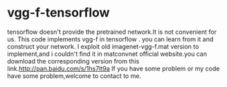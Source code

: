 # vgg-f-tensorflow
  tensorflow doesn't provide the pretrained network.It is not convenient for us.
  This code implements vgg-f in tensorflow . you can learn from it and construct your network.
  I exploit old imagenet-vgg-f.mat version to implement,and i couldn't find it in matconvnet official website.you can download the corresponding version from this link.http://pan.baidu.com/s/1hs7It9a
  If you have some problem or my code have some problem,welcome to contact to me.
